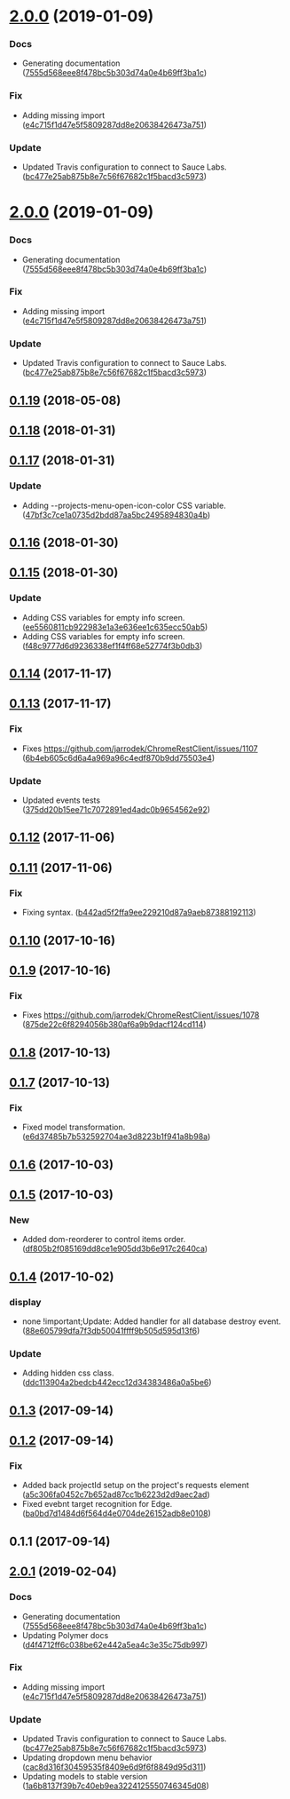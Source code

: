 <a name="2.0.0"></a>
# [2.0.0](https://github.com/advanced-rest-client/projects-menu/compare/0.1.17...2.0.0) (2019-01-09)


### Docs

* Generating documentation ([7555d568eee8f478bc5b303d74a0e4b69ff3ba1c](https://github.com/advanced-rest-client/projects-menu/commit/7555d568eee8f478bc5b303d74a0e4b69ff3ba1c))

### Fix

* Adding missing import ([e4c715f1d47e5f5809287dd8e20638426473a751](https://github.com/advanced-rest-client/projects-menu/commit/e4c715f1d47e5f5809287dd8e20638426473a751))

### Update

* Updated Travis configuration to connect to Sauce Labs. ([bc477e25ab875b8e7c56f67682c1f5bacd3c5973](https://github.com/advanced-rest-client/projects-menu/commit/bc477e25ab875b8e7c56f67682c1f5bacd3c5973))



<a name="2.0.0"></a>
# [2.0.0](https://github.com/advanced-rest-client/projects-menu/compare/0.1.17...2.0.0) (2019-01-09)


### Docs

* Generating documentation ([7555d568eee8f478bc5b303d74a0e4b69ff3ba1c](https://github.com/advanced-rest-client/projects-menu/commit/7555d568eee8f478bc5b303d74a0e4b69ff3ba1c))

### Fix

* Adding missing import ([e4c715f1d47e5f5809287dd8e20638426473a751](https://github.com/advanced-rest-client/projects-menu/commit/e4c715f1d47e5f5809287dd8e20638426473a751))

### Update

* Updated Travis configuration to connect to Sauce Labs. ([bc477e25ab875b8e7c56f67682c1f5bacd3c5973](https://github.com/advanced-rest-client/projects-menu/commit/bc477e25ab875b8e7c56f67682c1f5bacd3c5973))



<a name="0.1.19"></a>
## [0.1.19](https://github.com/advanced-rest-client/projects-menu/compare/0.1.17...0.1.19) (2018-05-08)




<a name="0.1.18"></a>
## [0.1.18](https://github.com/advanced-rest-client/projects-menu/compare/0.1.17...0.1.18) (2018-01-31)




<a name="0.1.17"></a>
## [0.1.17](https://github.com/advanced-rest-client/projects-menu/compare/0.1.16...0.1.17) (2018-01-31)


### Update

* Adding --projects-menu-open-icon-color CSS variable. ([47bf3c7ce1a0735d2bdd87aa5bc2495894830a4b](https://github.com/advanced-rest-client/projects-menu/commit/47bf3c7ce1a0735d2bdd87aa5bc2495894830a4b))



<a name="0.1.16"></a>
## [0.1.16](https://github.com/advanced-rest-client/projects-menu/compare/0.1.15...0.1.16) (2018-01-30)




<a name="0.1.15"></a>
## [0.1.15](https://github.com/advanced-rest-client/projects-menu/compare/0.1.14...0.1.15) (2018-01-30)


### Update

* Adding CSS variables for empty info screen. ([ee5560811cb922983e1a3e636ee1c635ecc50ab5](https://github.com/advanced-rest-client/projects-menu/commit/ee5560811cb922983e1a3e636ee1c635ecc50ab5))
* Adding CSS variables for empty info screen. ([f48c9777d6d9236338ef1f4ff68e52774f3b0db3](https://github.com/advanced-rest-client/projects-menu/commit/f48c9777d6d9236338ef1f4ff68e52774f3b0db3))



<a name="0.1.14"></a>
## [0.1.14](https://github.com/advanced-rest-client/projects-menu/compare/0.1.13...0.1.14) (2017-11-17)




<a name="0.1.13"></a>
## [0.1.13](https://github.com/advanced-rest-client/projects-menu/compare/0.1.12...0.1.13) (2017-11-17)


### Fix

* Fixes https://github.com/jarrodek/ChromeRestClient/issues/1107 ([6b4eb605c6d6a4a969a96c4edf870b9dd75503e4](https://github.com/advanced-rest-client/projects-menu/commit/6b4eb605c6d6a4a969a96c4edf870b9dd75503e4))

### Update

* Updated events tests ([375dd20b15ee71c7072891ed4adc0b9654562e92](https://github.com/advanced-rest-client/projects-menu/commit/375dd20b15ee71c7072891ed4adc0b9654562e92))



<a name="0.1.12"></a>
## [0.1.12](https://github.com/advanced-rest-client/projects-menu/compare/0.1.11...0.1.12) (2017-11-06)




<a name="0.1.11"></a>
## [0.1.11](https://github.com/advanced-rest-client/projects-menu/compare/0.1.10...0.1.11) (2017-11-06)


### Fix

* Fixing syntax. ([b442ad5f2ffa9ee229210d87a9aeb87388192113](https://github.com/advanced-rest-client/projects-menu/commit/b442ad5f2ffa9ee229210d87a9aeb87388192113))



<a name="0.1.10"></a>
## [0.1.10](https://github.com/advanced-rest-client/projects-menu/compare/0.1.9...0.1.10) (2017-10-16)




<a name="0.1.9"></a>
## [0.1.9](https://github.com/advanced-rest-client/projects-menu/compare/0.1.8...0.1.9) (2017-10-16)


### Fix

* Fixes https://github.com/jarrodek/ChromeRestClient/issues/1078 ([875de22c6f8294056b380af6a9b9dacf124cd114](https://github.com/advanced-rest-client/projects-menu/commit/875de22c6f8294056b380af6a9b9dacf124cd114))



<a name="0.1.8"></a>
## [0.1.8](https://github.com/advanced-rest-client/projects-menu/compare/0.1.7...0.1.8) (2017-10-13)




<a name="0.1.7"></a>
## [0.1.7](https://github.com/advanced-rest-client/projects-menu/compare/0.1.6...0.1.7) (2017-10-13)


### Fix

* Fixed model transformation. ([e6d37485b7b532592704ae3d8223b1f941a8b98a](https://github.com/advanced-rest-client/projects-menu/commit/e6d37485b7b532592704ae3d8223b1f941a8b98a))



<a name="0.1.6"></a>
## [0.1.6](https://github.com/advanced-rest-client/projects-menu/compare/0.1.5...0.1.6) (2017-10-03)




<a name="0.1.5"></a>
## [0.1.5](https://github.com/advanced-rest-client/projects-menu/compare/0.1.4...0.1.5) (2017-10-03)


### New

* Added dom-reorderer to control items order. ([df805b2f085169dd8ce1e905dd3b6e917c2640ca](https://github.com/advanced-rest-client/projects-menu/commit/df805b2f085169dd8ce1e905dd3b6e917c2640ca))



<a name="0.1.4"></a>
## [0.1.4](https://github.com/advanced-rest-client/projects-menu/compare/0.1.2...0.1.4) (2017-10-02)


### display

* none !important;Update: Added handler for all database destroy event. ([88e605799dfa7f3db50041ffff9b505d595d13f6](https://github.com/advanced-rest-client/projects-menu/commit/88e605799dfa7f3db50041ffff9b505d595d13f6))

### Update

* Adding hidden css class. ([ddc113904a2bedcb442ecc12d34383486a0a5be6](https://github.com/advanced-rest-client/projects-menu/commit/ddc113904a2bedcb442ecc12d34383486a0a5be6))



<a name="0.1.3"></a>
## [0.1.3](https://github.com/advanced-rest-client/projects-menu/compare/0.1.2...0.1.3) (2017-09-14)




<a name="0.1.2"></a>
## [0.1.2](https://github.com/advanced-rest-client/projects-menu/compare/0.1.1...0.1.2) (2017-09-14)


### Fix

* Added back projectId setup on the project's requests element ([a5c306fa0452c7b652ad87cc1b6223d2d9aec2ad](https://github.com/advanced-rest-client/projects-menu/commit/a5c306fa0452c7b652ad87cc1b6223d2d9aec2ad))
* Fixed evebnt target recognition for Edge. ([ba0bd7d1484d6f564d4e0704de26152adb8e0108](https://github.com/advanced-rest-client/projects-menu/commit/ba0bd7d1484d6f564d4e0704de26152adb8e0108))



<a name="0.1.1"></a>
## 0.1.1 (2017-09-14)




## [2.0.1](https://github.com/advanced-rest-client/projects-menu/compare/0.1.17...2.0.1) (2019-02-04)


### Docs

* Generating documentation ([7555d568eee8f478bc5b303d74a0e4b69ff3ba1c](https://github.com/advanced-rest-client/projects-menu/commit/7555d568eee8f478bc5b303d74a0e4b69ff3ba1c))
* Updating Polymer docs ([d4f4712ff6c038be62e442a5ea4c3e35c75db997](https://github.com/advanced-rest-client/projects-menu/commit/d4f4712ff6c038be62e442a5ea4c3e35c75db997))

### Fix

* Adding missing import ([e4c715f1d47e5f5809287dd8e20638426473a751](https://github.com/advanced-rest-client/projects-menu/commit/e4c715f1d47e5f5809287dd8e20638426473a751))

### Update

* Updated Travis configuration to connect to Sauce Labs. ([bc477e25ab875b8e7c56f67682c1f5bacd3c5973](https://github.com/advanced-rest-client/projects-menu/commit/bc477e25ab875b8e7c56f67682c1f5bacd3c5973))
* Updating dropdown menu behavior ([cac8d316f30459535f8409e6d9f6f8849d95d311](https://github.com/advanced-rest-client/projects-menu/commit/cac8d316f30459535f8409e6d9f6f8849d95d311))
* Updating models to stable version ([1a6b8137f39b7c40eb9ea3224125550746345d08](https://github.com/advanced-rest-client/projects-menu/commit/1a6b8137f39b7c40eb9ea3224125550746345d08))



